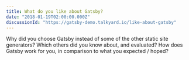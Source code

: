 ```yaml
---
title: What do you like about Gatsby?
date: "2018-01-19T02:00:00.000Z"
discussionId: "https://gatsby-demo.talkyard.io/like-about-gatsby"
---
```


Why did you choose Gatsby instead of some of the other static site generators?
Which others did you know about, and evaluated? How does Gatsby work for you,
in comparison to what you expected / hoped?

